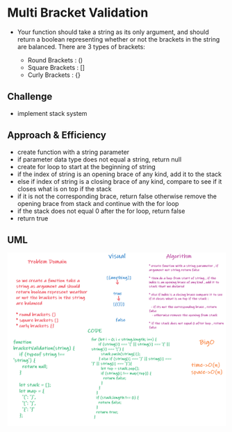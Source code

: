 # Multi Bracket Validation
- Your function should take a string as its only argument, and should return a boolean representing whether or not the brackets in the string are balanced. There are 3 types of brackets:

  - Round Brackets : ()
  - Square Brackets : []
  - Curly Brackets : {}

## Challenge

- implement stack system

## Approach & Efficiency

- create function with a string parameter
- if parameter data type does not equal a string, return null
- create for loop to start at the beginning of string
- if the index of string is an opening brace of any kind, add it to the stack
- else if index of string is a closing brace of any kind, compare to see if it closes what is on top if the stack
- if it is not the corresponding brace, return false
otherwise remove the opening brace from stack and continue with the for loop
- if the stack does not equal 0 after the for loop, return false
- return true


## UML
![brackets](../../brackets.png)




  

